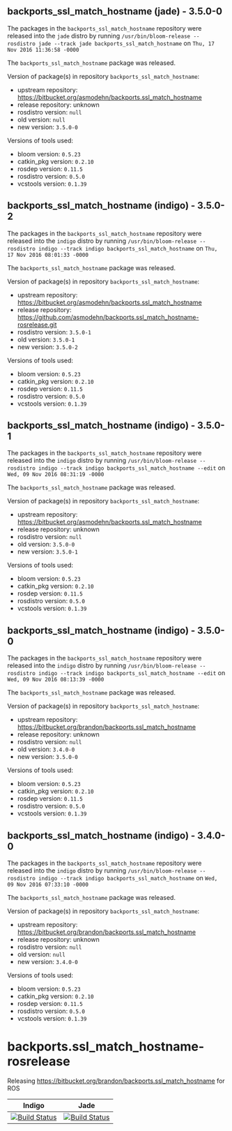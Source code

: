 ## backports_ssl_match_hostname (jade) - 3.5.0-0

The packages in the `backports_ssl_match_hostname` repository were released into the `jade` distro by running `/usr/bin/bloom-release --rosdistro jade --track jade backports_ssl_match_hostname` on `Thu, 17 Nov 2016 11:36:58 -0000`

The `backports_ssl_match_hostname` package was released.

Version of package(s) in repository `backports_ssl_match_hostname`:

- upstream repository: https://bitbucket.org/asmodehn/backports.ssl_match_hostname
- release repository: unknown
- rosdistro version: `null`
- old version: `null`
- new version: `3.5.0-0`

Versions of tools used:

- bloom version: `0.5.23`
- catkin_pkg version: `0.2.10`
- rosdep version: `0.11.5`
- rosdistro version: `0.5.0`
- vcstools version: `0.1.39`


## backports_ssl_match_hostname (indigo) - 3.5.0-2

The packages in the `backports_ssl_match_hostname` repository were released into the `indigo` distro by running `/usr/bin/bloom-release --rosdistro indigo --track indigo backports_ssl_match_hostname` on `Thu, 17 Nov 2016 08:01:33 -0000`

The `backports_ssl_match_hostname` package was released.

Version of package(s) in repository `backports_ssl_match_hostname`:

- upstream repository: https://bitbucket.org/asmodehn/backports.ssl_match_hostname
- release repository: https://github.com/asmodehn/backports.ssl_match_hostname-rosrelease.git
- rosdistro version: `3.5.0-1`
- old version: `3.5.0-1`
- new version: `3.5.0-2`

Versions of tools used:

- bloom version: `0.5.23`
- catkin_pkg version: `0.2.10`
- rosdep version: `0.11.5`
- rosdistro version: `0.5.0`
- vcstools version: `0.1.39`


## backports_ssl_match_hostname (indigo) - 3.5.0-1

The packages in the `backports_ssl_match_hostname` repository were released into the `indigo` distro by running `/usr/bin/bloom-release --rosdistro indigo --track indigo backports_ssl_match_hostname --edit` on `Wed, 09 Nov 2016 08:31:19 -0000`

The `backports_ssl_match_hostname` package was released.

Version of package(s) in repository `backports_ssl_match_hostname`:

- upstream repository: https://bitbucket.org/asmodehn/backports.ssl_match_hostname
- release repository: unknown
- rosdistro version: `null`
- old version: `3.5.0-0`
- new version: `3.5.0-1`

Versions of tools used:

- bloom version: `0.5.23`
- catkin_pkg version: `0.2.10`
- rosdep version: `0.11.5`
- rosdistro version: `0.5.0`
- vcstools version: `0.1.39`


## backports_ssl_match_hostname (indigo) - 3.5.0-0

The packages in the `backports_ssl_match_hostname` repository were released into the `indigo` distro by running `/usr/bin/bloom-release --rosdistro indigo --track indigo backports_ssl_match_hostname --edit` on `Wed, 09 Nov 2016 08:13:39 -0000`

The `backports_ssl_match_hostname` package was released.

Version of package(s) in repository `backports_ssl_match_hostname`:

- upstream repository: https://bitbucket.org/brandon/backports.ssl_match_hostname
- release repository: unknown
- rosdistro version: `null`
- old version: `3.4.0-0`
- new version: `3.5.0-0`

Versions of tools used:

- bloom version: `0.5.23`
- catkin_pkg version: `0.2.10`
- rosdep version: `0.11.5`
- rosdistro version: `0.5.0`
- vcstools version: `0.1.39`


## backports_ssl_match_hostname (indigo) - 3.4.0-0

The packages in the `backports_ssl_match_hostname` repository were released into the `indigo` distro by running `/usr/bin/bloom-release --rosdistro indigo --track indigo backports_ssl_match_hostname` on `Wed, 09 Nov 2016 07:33:10 -0000`

The `backports_ssl_match_hostname` package was released.

Version of package(s) in repository `backports_ssl_match_hostname`:

- upstream repository: https://bitbucket.org/brandon/backports.ssl_match_hostname
- release repository: unknown
- rosdistro version: `null`
- old version: `null`
- new version: `3.4.0-0`

Versions of tools used:

- bloom version: `0.5.23`
- catkin_pkg version: `0.2.10`
- rosdep version: `0.11.5`
- rosdistro version: `0.5.0`
- vcstools version: `0.1.39`


# backports.ssl_match_hostname-rosrelease
Releasing https://bitbucket.org/brandon/backports.ssl_match_hostname for ROS

| Indigo | Jade |
|:------:|:----:|
| [![Build Status](https://travis-ci.org/asmodehn/backports.ssl_match_hostname-rosrelease.svg?branch=release%2Findigo%2Fbackports_ssl_match_hostname)](https://travis-ci.org/asmodehn/backports.ssl_match_hostname-rosrelease) | [![Build Status](https://travis-ci.org/asmodehn/backports.ssl_match_hostname-rosrelease.svg?branch=release%2Fjade%2Fbackports_ssl_match_hostname)](https://travis-ci.org/asmodehn/backports.ssl_match_hostname-rosrelease) |
